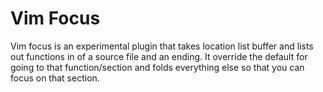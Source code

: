 Vim Focus
=========

Vim focus is an experimental plugin that takes location list buffer and lists out functions in of a source file and an ending.  It override the default for going to that function/section and folds everything else so that you can focus on that section.
